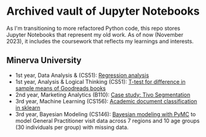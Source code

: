 # Archived vault of Jupyter Notebooks

As I'm transitioning to more refactored Python code, this repo stores Jupyter Notebooks that represent my old work. As of now (November 2023), it includes the coursework that reflects my learnings and interests.

## Minerva University
- 1st year, Data Analysis & (CS51): [Regression analysis](https://github.com/chiffonng/us-grad-admission/blob/main/US%20Graduate%20Admission%20Prediction.ipynb)
- 1st year, Analysis & Logical Thinking (CS51): [T-test for difference in sample means of Goodreads books](https://github.com/chiffonng/jupyter-notebooks/blob/main/Statistical%20Inference_Goodreads%20Books.ipynb)
- 2nd year, Marketing Analytics (B110): [Case study: Tivo Segmentation]()
- 3rd year, Machine Learning (CS156): [Academic document classification in sklearn](https://github.com/chiffonng/jupyter-notebooks/blob/main/Text%20Classification%20Pipeline.ipynb)
- 3rd year, Bayesian Modeling (CS146): [Bayesian modeling with PyMC](./CS146-project-2.ipynb) to model General Practitioner visit data across 7 regions and 10 age groups (30 individuals per group) with missing data.

